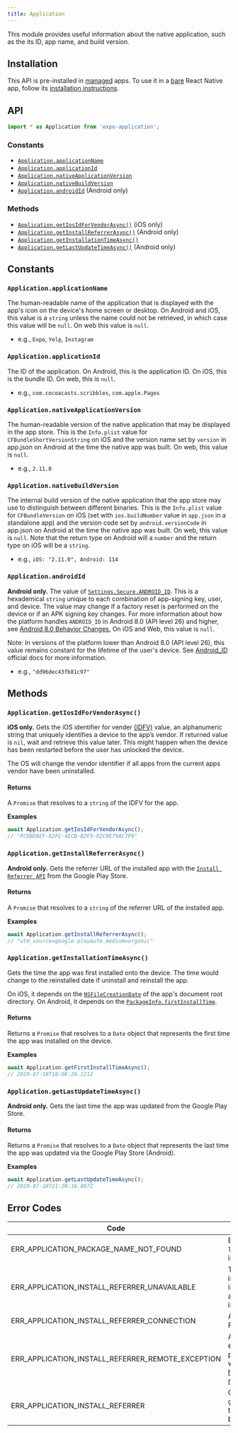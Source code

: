 ```yaml
---
title: Application
---
```


This module provides useful information about the native application, such as the its ID, app name, and build version.

## Installation

This API is pre-installed in [managed](../../introduction/managed-vs-bare/#managed-workflow) apps. To use it in a [bare](../../introduction/managed-vs-bare/#bare-workflow) React Native app, follow its [installation instructions](https://github.com/expo/expo/tree/master/packages/expo-application).

## API

```js
import * as Application from 'expo-application';
```

### Constants

- [`Application.applicationName`](#applicationapplicationname)
- [`Application.applicationId`](#applicationapplicationid)
- [`Application.nativeApplicationVersion`](#applicationnativeapplicationversion)
- [`Application.nativeBuildVersion`](#applicationnativebuildversion)
- [`Application.androidId`](#applicationandroidid) (Android only)

### Methods

- [`Application.getIosIdForVendorAsync()`](#applicationgetiosidforvendorasync) (iOS only)
- [`Application.getInstallReferrerAsync()`](#applicationgetinstallreferrerasync) (Android only)
- [`Application.getInstallationTimeAsync()`](#applicationgetinstallationtimeasync)
- [`Application.getLastUpdateTimeAsync()`](#applicationgetlastupdatetimeasync) (Android only)

## Constants

### `Application.applicationName`

The human-readable name of the application that is displayed with the app's icon on the device's home screen or desktop. On Android and iOS, this value is a `string` unless the name could not be retrieved, in which case this value will be `null`. On web this value is `null`.

- e.g., `Expo`, `Yelp`, `Instagram`

### `Application.applicationId`

The ID of the application. On Android, this is the application ID. On iOS, this is the bundle ID. On web, this is `null`.

- e.g., `com.cocoacasts.scribbles`, `com.apple.Pages`

### `Application.nativeApplicationVersion`

The human-readable version of the native application that may be displayed in the app store. This is the `Info.plist` value for `CFBundleShortVersionString` on iOS and the version name set by `version` in app.json on Android at the time the native app was built. On web, this value is `null`.


- e.g., `2.11.0`

### `Application.nativeBuildVersion`

The internal build version of the native application that the app store may use to distinguish between different binaries. This is the `Info.plist` value for `CFBundleVersion` on iOS (set with `ios.buildNumber` value in `app.json` in a standalone app) and the version code set by `android.versionCode` in app.json on Android at the time the native app was built. On web, this value is `null`. Note that the return type on Android will a `number` and the return type on iOS will be a `string`. 

- e.g., `iOS: "2.11.0", Android: 114`

### `Application.androidId`

**Android only.** The value of [`Settings.Secure.ANDROID_ID`](https://developer.android.com/reference/android/provider/Settings.Secure.html#ANDROID_ID). This is a hexademical `string` unique to each combination of app-signing key, user, and device. The value may change if a factory reset is performed on the device or if an APK signing key changes. For more information about how the platform handles `ANDROID_ID` in Android 8.0 (API level 26) and higher, see [Android 8.0 Behavior Changes.](https://developer.android.com/about/versions/oreo/android-8.0-changes.html#privacy-all) On iOS and Web, this value is `null`.

Note: In versions of the platform lower than Android 8.0 (API level 26), this value remains constant for the lifetime of the user's device. See [Android_ID](https://developer.android.com/reference/android/provider/Settings.Secure.html#ANDROID_ID) official docs for more information.

- e.g., `"dd96dec43fb81c97"`

## Methods

### `Application.getIosIdForVendorAsync()`

**iOS only.** Gets the iOS identifier for vender [(IDFV)](https://developer.apple.com/documentation/uikit/uidevice/1620059-identifierforvendor) value, an alphanumeric string that uniquely identifies a device to the app’s vendor. If returned value is `nil`, wait and retrieve this value later. This might happen when the device has been restarted before the user has unlocked the device.

The OS will change the vendor identifier if all apps from the current apps vendor have been uninstalled.

#### Returns

A `Promise` that resolves to a `string` of the IDFV for the app.

**Examples**

```js
await Application.getIosIdForVendorAsync();
// "FCDBD8EF-62FC-4ECB-B2F5-92C9E79AC7F9"
```

### `Application.getInstallReferrerAsync()`

**Android only.** Gets the referrer URL of the installed app with the [`Install Referrer API`](https://developer.android.com/google/play/installreferrer) from the Google Play Store.

#### Returns

A `Promise` that resolves to a `string` of the referrer URL of the installed app.

**Examples**

```js
await Application.getInstallReferrerAsync();
// "utm_source=google-play&utm_medium=organic"
```

### `Application.getInstallationTimeAsync()`

Gets the time the app was first installed onto the device. The time would change to the reinstalled date if uninstall and reinstall the app.

On iOS, it depends on the [`NSFileCreationDate`](https://developer.apple.com/documentation/foundation/nsfilecreationdate?language=occ) of the app's document root directory. On Android, it depends on the [`PackageInfo.firstInstallTime`](https://developer.android.com/reference/android/content/pm/PackageInfo.html#firstInstallTime).

#### Returns

Returns a `Promise` that resolves to a `Date` object that represents the first time the app was installed on the device.

**Examples**

```js
await Application.getFirstInstallTimeAsync();
// 2019-07-18T18:08:26.121Z
```

### `Application.getLastUpdateTimeAsync()`

**Android only.** Gets the last time the app was updated from the Google Play Store.

#### Returns

Returns a `Promise` that resolves to a `Date` object that represents the last time the app was updated via the Google Play Store (Android).

**Examples**

```js
await Application.getLastUpdateTimeAsync();
// 2019-07-18T21:20:16.887Z
```

## Error Codes

| Code                                                | Description                                                                                      |
| --------------------------------------------------- | ------------------------------------------------------------------------------------------------ |
| ERR_APPLICATION_PACKAGE_NAME_NOT_FOUND | Error code thrown for `firstInstallTimeAsync` and `lastUpdateTimeAsync`. This may be thrown if the package information or package name could not be retrieved. |
| ERR_APPLICATION_INSTALL_REFERRER_UNAVAILABLE | The current Play Store app doesn't provide the installation referrer API, or the Play Store may not be installed. This error code may come up when testing on an AVD that doesn't come with the Play Store pre-installed, such as the Google Pixel 3 and Nexus 6. |
| ERR_APPLICATION_INSTALL_REFERRER_CONNECTION | A connection could not be established to the Google Play Store |
| ERR_APPLICATION_INSTALL_REFERRER_REMOTE_EXCEPTION | A `RemoteException` was thrown after a connection was established to the Play Store. This may happen if the process hosting the remote object is no longer available, which usually means the process crashed. See https://stackoverflow.com/questions/3156389/android-remoteexceptions-and-services. |
| ERR_APPLICATION_INSTALL_REFERRER | General default case error code for the `getInstallReferrerAsync` method. This error code will be thrown if an exception occured for the install referrer, but the exception was none of the errors above.  |


